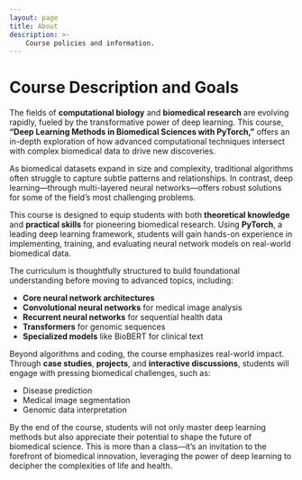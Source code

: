 ```yaml
---
layout: page
title: About
description: >-
    Course policies and information.
---
```


# Course Description and Goals

The fields of **computational biology** and **biomedical research** are evolving rapidly, fueled by the transformative power of deep learning. This course, **“Deep Learning Methods in Biomedical Sciences with PyTorch,”** offers an in-depth exploration of how advanced computational techniques intersect with complex biomedical data to drive new discoveries.

As biomedical datasets expand in size and complexity, traditional algorithms often struggle to capture subtle patterns and relationships. In contrast, deep learning—through multi-layered neural networks—offers robust solutions for some of the field’s most challenging problems.

This course is designed to equip students with both **theoretical knowledge** and **practical skills** for pioneering biomedical research. Using **PyTorch**, a leading deep learning framework, students will gain hands-on experience in implementing, training, and evaluating neural network models on real-world biomedical data.

The curriculum is thoughtfully structured to build foundational understanding before moving to advanced topics, including:

- **Core neural network architectures**
- **Convolutional neural networks** for medical image analysis
- **Recurrent neural networks** for sequential health data
- **Transformers** for genomic sequences
- **Specialized models** like BioBERT for clinical text

Beyond algorithms and coding, the course emphasizes real-world impact. Through **case studies**, **projects**, and **interactive discussions**, students will engage with pressing biomedical challenges, such as:

- Disease prediction
- Medical image segmentation
- Genomic data interpretation

By the end of the course, students will not only master deep learning methods but also appreciate their potential to shape the future of biomedical science. This is more than a class—it’s an invitation to the forefront of biomedical innovation, leveraging the power of deep learning to decipher the complexities of life and health.

